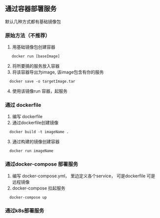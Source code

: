 
## 通过容器部署服务
默认几种方式都有基础镜像包
### 原始方法（不推荐）
1. 用基础镜像包创建容器 
```shell
   docker run [baseImage]
   ```
2. 将所要搞的服务放入容器  
3. 将该容器导出为image, 该image包含有你的服务
```shell
  docker save -o targetImage.tar
```
4. 使用该镜像run 容器，起服务

### 通过 dockerfile 
1. 编写 dockerfile
2. 通过dockerfile创建镜像
```shell
  docker build -t imageName .
```
3. 通过构建的镜像创建容器
```shell
  docker run imageName
```

### 通过docker-compose 部署服务
1. 编写 docker-compose.yml， 里边定义各个service， 可是dockerfile 可是远程镜像
2. docker-compose 拉起服务
```shell
  docker-compose up
```

### 通过k8s部署服务